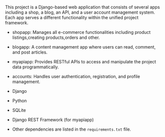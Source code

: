 This project is a Django-based web application that consists of several apps including a shop, a blog, an API, and a user account management system.
Each app serves a different functionality within the unified project framework.

- shopapp: Manages all e-commerce functionalities including product listings,creating products,orders and other.
- blogapp: A content management app where users can read, comment, and post articles.
- myapiapp: Provides RESTful APIs to access and manipulate the project data programmatically.
- accounts: Handles user authentication, registration, and profile management.

- Django 
- Python 
- SQLite
- Django REST Framework (for myapiapp)
- Other dependencies are listed in the `requirements.txt` file.

